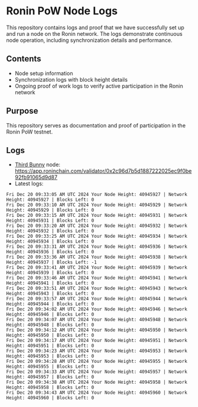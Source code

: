 # Ronin PoW Node Logs

This repository contains logs and proof that we have successfully set up and run a node on the Ronin network. The logs demonstrate continuous node operation, including synchronization details and performance.

## Contents

- Node setup information
- Synchronization logs with block height details
- Ongoing proof of work logs to verify active participation in the Ronin network

## Purpose

This repository serves as documentation and proof of participation in the Ronin PoW testnet.

## Logs

- [Third Bunny](https://thirdbunny.xyz/) node: https://app.roninchain.com/validator/0x2c96d7b5d1887222025ec9f0be92fb91065d9d87
- Latest logs:
```
Fri Dec 20 09:33:05 AM UTC 2024 Your Node Height: 40945927 | Network Height: 40945927 | Blocks Left: 0
Fri Dec 20 09:33:10 AM UTC 2024 Your Node Height: 40945929 | Network Height: 40945929 | Blocks Left: 0
Fri Dec 20 09:33:15 AM UTC 2024 Your Node Height: 40945931 | Network Height: 40945931 | Blocks Left: 0
Fri Dec 20 09:33:20 AM UTC 2024 Your Node Height: 40945932 | Network Height: 40945932 | Blocks Left: 0
Fri Dec 20 09:33:25 AM UTC 2024 Your Node Height: 40945934 | Network Height: 40945934 | Blocks Left: 0
Fri Dec 20 09:33:31 AM UTC 2024 Your Node Height: 40945936 | Network Height: 40945936 | Blocks Left: 0
Fri Dec 20 09:33:36 AM UTC 2024 Your Node Height: 40945938 | Network Height: 40945937 | Blocks Left: -1
Fri Dec 20 09:33:41 AM UTC 2024 Your Node Height: 40945939 | Network Height: 40945939 | Blocks Left: 0
Fri Dec 20 09:33:46 AM UTC 2024 Your Node Height: 40945941 | Network Height: 40945941 | Blocks Left: 0
Fri Dec 20 09:33:51 AM UTC 2024 Your Node Height: 40945943 | Network Height: 40945943 | Blocks Left: 0
Fri Dec 20 09:33:57 AM UTC 2024 Your Node Height: 40945944 | Network Height: 40945944 | Blocks Left: 0
Fri Dec 20 09:34:02 AM UTC 2024 Your Node Height: 40945946 | Network Height: 40945946 | Blocks Left: 0
Fri Dec 20 09:34:07 AM UTC 2024 Your Node Height: 40945948 | Network Height: 40945948 | Blocks Left: 0
Fri Dec 20 09:34:12 AM UTC 2024 Your Node Height: 40945950 | Network Height: 40945950 | Blocks Left: 0
Fri Dec 20 09:34:17 AM UTC 2024 Your Node Height: 40945951 | Network Height: 40945951 | Blocks Left: 0
Fri Dec 20 09:34:23 AM UTC 2024 Your Node Height: 40945953 | Network Height: 40945953 | Blocks Left: 0
Fri Dec 20 09:34:28 AM UTC 2024 Your Node Height: 40945955 | Network Height: 40945955 | Blocks Left: 0
Fri Dec 20 09:34:33 AM UTC 2024 Your Node Height: 40945957 | Network Height: 40945957 | Blocks Left: 0
Fri Dec 20 09:34:38 AM UTC 2024 Your Node Height: 40945958 | Network Height: 40945958 | Blocks Left: 0
Fri Dec 20 09:34:43 AM UTC 2024 Your Node Height: 40945960 | Network Height: 40945960 | Blocks Left: 0
```
